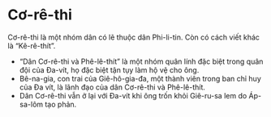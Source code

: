 # Cơ-rê-thi

Cơ-rê-thi là một nhóm dân có lẽ thuộc dân Phi-li-tin. Còn có cách viết khác là “Kê-rê-thít”. 
- “Dân Cơ-rê-thi và Phê-lê-thít” là một nhóm quân lính đặc biệt trong quân đội của Đa-vít, họ đặc biệt tận tụy làm hộ vệ cho ông.   
- Bê-na-gia, con trai của Giê-hô-gia-đa, một thành viên trong ban chỉ huy của Đa vít, là lãnh đạo của dân Cơ-rê-thi và Phê-lê-thít.
- Dân Cơ-rê-thi vẫn ở lại với Đa-vít khi ông trốn khỏi Giê-ru-sa lem do Áp-sa-lôm tạo phản.

